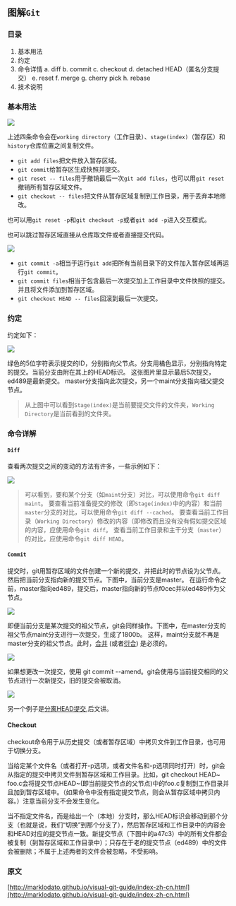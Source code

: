 图解`Git`
---
### 目录
1.  基本用法
2.  约定
3.  命令详情
  a.  diff
  b.  commit
  c.  checkout
  d.  detached HEAD（匿名分支提交）
  e.  reset
  f.  merge
  g.  cherry pick
  h.  rebase
4.  技术说明

### 基本用法

![](http://marklodato.github.io/visual-git-guide/basic-usage.svg.png)

上述四条命令会在`working directory`（工作目录）、`stage(index)`（暂存区）和`history`仓库位置之间复制文件。

* `git add files`把文件放入暂存区域。
* `git commit`给暂存区生成快照并提交。
* `git reset -- files`用于撤销最后一次`git add files`，也可以用`git reset`撤销所有暂存区域文件。
* `git checkout -- files`把文件从暂存区域复制到工作目录，用于丢弃本地修改。

也可以用`git reset -p`和`git checkout -p`或者`git add -p`进入交互模式。

也可以跳过暂存区域直接从仓库取文件或者直接提交代码。

![](http://marklodato.github.io/visual-git-guide/basic-usage-2.svg)

* `git commit -a`相当于运行`git add`把所有当前目录下的文件加入暂存区域再运行`git commit`。
* `git commit files`相当于包含最后一次提交加上工作目录中文件快照的提交。并且将文件添加到暂存区域。
* `git checkout HEAD -- files`回滚到最后一次提交。

### 约定

约定如下：

![](http://marklodato.github.io/visual-git-guide/conventions.svg)

绿色的5位字符表示提交的ID，分别指向父节点。分支用橘色显示，分别指向特定的提交。当前分支由附在其上的HEAD标识。 这张图片里显示最后5次提交，ed489是最新提交。 master分支指向此次提交，另一个maint分支指向祖父提交节点。

> 从上图中可以看到`Stage(index)`是当前要提交文件的文件夹，`Working Directory`是当前看到的文件夹。

### 命令详解

#### `Diff`

查看两次提交之间的变动的方法有许多，一些示例如下：

![](http://marklodato.github.io/visual-git-guide/diff.svg)

> 可以看到，要和某个分支（如`maint`分支）对比，可以使用命令`git diff maint`。
> 要查看当前准备提交的修改（即`Stage(index)`中的内容）和当前`master`分支的对比，可以使用命令`git diff --cached`。
> 要查看当前工作目录（`Working Directory`）修改的内容（即修改而且没有没有假如提交区域的内容，应使用命令`git diff`。
> 查看当前工作目录和主干分支（`master`）的对比，应使用命令`git diff HEAD`。

#### `Commit`


提交时，git用暂存区域的文件创建一个新的提交，并把此时的节点设为父节点。然后把当前分支指向新的提交节点。下图中，当前分支是master。 在运行命令之前，master指向ed489，提交后，master指向新的节点f0cec并以ed489作为父节点。

![](http://marklodato.github.io/visual-git-guide/commit-master.svg)

即便当前分支是某次提交的祖父节点，git会同样操作。下图中，在master分支的祖父节点maint分支进行一次提交，生成了1800b。 这样，maint分支就不再是master分支的祖父节点。此时，[合并](http://marklodato.github.io/visual-git-guide/index-zh-cn.html#merge) (或者[衍合](http://marklodato.github.io/visual-git-guide/index-zh-cn.html#rebase)) 是必须的。

![](http://marklodato.github.io/visual-git-guide/commit-maint.svg)

如果想更改一次提交，使用 git commit --amend。git会使用与当前提交相同的父节点进行一次新提交，旧的提交会被取消。

![](http://marklodato.github.io/visual-git-guide/commit-amend.svg)

另一个例子是[分离HEAD提交](http://marklodato.github.io/visual-git-guide/index-zh-cn.html#detached),后文讲。

#### Checkout

checkout命令用于从历史提交（或者暂存区域）中拷贝文件到工作目录，也可用于切换分支。

当给定某个文件名（或者打开-p选项，或者文件名和-p选项同时打开）时，git会从指定的提交中拷贝文件到暂存区域和工作目录。比如，git checkout HEAD~ foo.c会将提交节点HEAD~(即当前提交节点的父节点)中的foo.c复制到工作目录并且加到暂存区域中。（如果命令中没有指定提交节点，则会从暂存区域中拷贝内容。）注意当前分支不会发生变化。

当不指定文件名，而是给出一个（本地）分支时，那么HEAD标识会移动到那个分支（也就是说，我们“切换”到那个分支了），然后暂存区域和工作目录中的内容会和HEAD对应的提交节点一致。新提交节点（下图中的a47c3）中的所有文件都会被复制（到暂存区域和工作目录中）；只存在于老的提交节点（ed489）中的文件会被删除；不属于上述两者的文件会被忽略，不受影响。



### 原文
[http://marklodato.github.io/visual-git-guide/index-zh-cn.html](http://marklodato.github.io/visual-git-guide/index-zh-cn.html)

